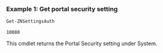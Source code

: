### Example 1: Get portal security setting
```powershell
Get-ZNSettingsAuth
```

```output
10080
```

This cmdlet returns the Portal Security setting under System.
